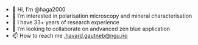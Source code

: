 - 👋 Hi, I’m @haga2000
- 👀 I’m interested in polarisation microscopy and mineral characterisation
- 🌱 I have 33+ years of  research experience
- 💞️ I’m looking to collaborate on andvanced zen blue  application
- 📫 How to reach me .havard.gautneb@ngu.no

<!---
haga2000/haga2000 is a ✨ special ✨ repository because its `README.md` (this file) appears on your GitHub profile.
You can click the Preview link to take a look at your changes.
--->
